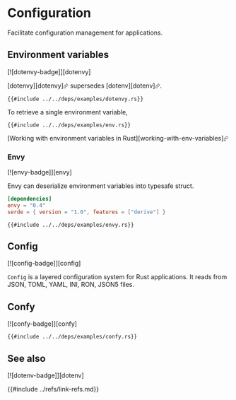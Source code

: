# Configuration

Facilitate configuration management for applications.

## Environment variables

[![dotenvy-badge]][dotenvy]

[dotenvy][dotenvy]⮳ supersedes [dotenv][dotenv]⮳.

```rust,editable,no_run
{{#include ../../deps/examples/dotenvy.rs}}
```

To retrieve a single environment variable,

```rust,editable,should_panic
{{#include ../../deps/examples/env.rs}}
```

[Working with environment variables in Rust][working-with-env-variables]⮳

### Envy

[![envy-badge]][envy]

Envy can deserialize environment variables into typesafe struct.

```toml
[dependencies]
envy = "0.4"
serde = { version = "1.0", features = ["derive"] }
```

```rust,editable,should_panic,noplayground
{{#include ../../deps/examples/envy.rs}}
```

## Config

[![config-badge]][config]

`Config` is a layered configuration system for Rust applications.
It reads from JSON, TOML, YAML, INI, RON, JSON5 files.

## Confy

[![confy-badge]][confy]

```rust,editable,no_run
{{#include ../../deps/examples/confy.rs}}
```

## See also

[![dotenv-badge]][dotenv]

{{#include ../refs/link-refs.md}}
